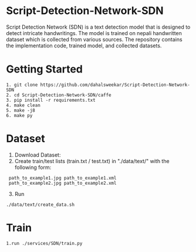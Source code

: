 # Script-Detection-Network-SDN
Script Detection Network (SDN) is a text detection model that is designed to detect intricate handwritings. The model is trained on nepali handwritten dataset which is collected from various sources. The repository contains the implementation code, trained model, and collected datasets.

# Getting Started
```
1. git clone https://github.com/dahalsweekar/Script-Detection-Network-SDN
2. cd Script-Detection-Network-SDN/caffe
3. pip install -r requirements.txt
4. make clean
5. make -j8
6. make py
```
# Dataset 
1. Download Dataset: 
2. Create train/test lists (train.txt / test.txt) in "./data/text/" with the following form:
```
 path_to_example1.jpg path_to_example1.xml
 path_to_example2.jpg path_to_example2.xml
```
3. Run
 ```
./data/text/create_data.sh
 ```
# Train
 ```
1.run ./services/SDN/train.py
 ```
